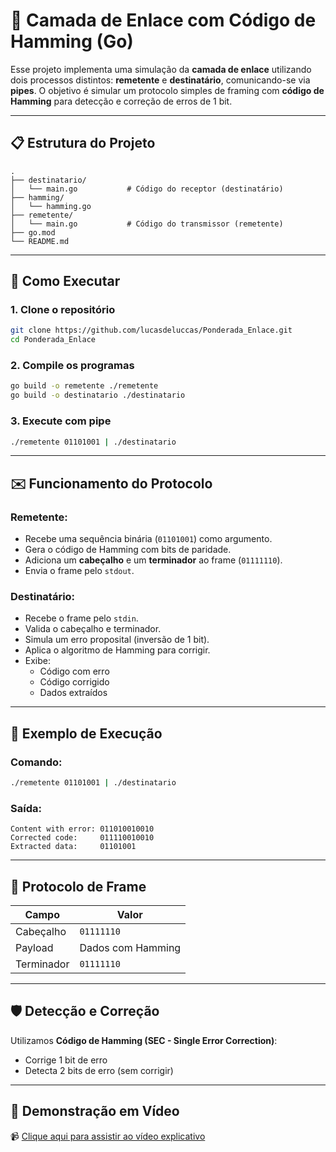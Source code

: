 # 📡 Camada de Enlace com Código de Hamming (Go)

Esse projeto implementa uma simulação da **camada de enlace** utilizando dois processos distintos: **remetente** e **destinatário**, comunicando-se via **pipes**. O objetivo é simular um protocolo simples de framing com **código de Hamming** para detecção e correção de erros de 1 bit.

---

## 📋 Estrutura do Projeto

```
.
├── destinatario/
│   └── main.go           # Código do receptor (destinatário)
├── hamming/
│   └── hamming.go      
├── remetente/
│   └── main.go           # Código do transmissor (remetente)
├── go.mod
└── README.md
```

---

## 🔧 Como Executar

### 1. Clone o repositório

```bash
git clone https://github.com/lucasdeluccas/Ponderada_Enlace.git
cd Ponderada_Enlace
```

### 2. Compile os programas

```bash
go build -o remetente ./remetente
go build -o destinatario ./destinatario
```

### 3. Execute com pipe

```bash
./remetente 01101001 | ./destinatario
```

---

## ✉️ Funcionamento do Protocolo

### Remetente:
- Recebe uma sequência binária (`01101001`) como argumento.
- Gera o código de Hamming com bits de paridade.
- Adiciona um **cabeçalho** e um **terminador** ao frame (`01111110`).
- Envia o frame pelo `stdout`.

### Destinatário:
- Recebe o frame pelo `stdin`.
- Valida o cabeçalho e terminador.
- Simula um erro proposital (inversão de 1 bit).
- Aplica o algoritmo de Hamming para corrigir.
- Exibe:
  - Código com erro
  - Código corrigido
  - Dados extraídos

---

## 🧠 Exemplo de Execução

### Comando:
```bash
./remetente 01101001 | ./destinatario
```

### Saída:

```
Content with error: 011010010010
Corrected code:     011110010010
Extracted data:     01101001
```

---

## 📐 Protocolo de Frame

| Campo        | Valor         |
|--------------|---------------|
| Cabeçalho    | `01111110`    |
| Payload      | Dados com Hamming |
| Terminador   | `01111110`    |

---

## 🛡️ Detecção e Correção

Utilizamos **Código de Hamming (SEC - Single Error Correction)**:
- Corrige 1 bit de erro
- Detecta 2 bits de erro (sem corrigir)

---

## 🎥 Demonstração em Vídeo

📹 [Clique aqui para assistir ao vídeo explicativo](https://youtu.be/GnptPcwVRS8)

